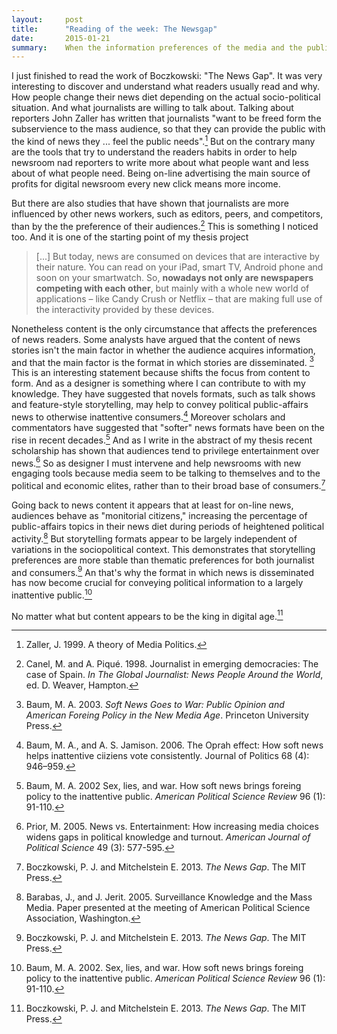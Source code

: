 ```yaml
---
layout:     post
title:      "Reading of the week: The Newsgap"
date:       2015-01-21
summary:    When the information preferences of the media and the public diverge.
---
```


I just finished to read the work of Boczkowski: "The News Gap". It was very interesting to discover and understand what readers usually read and why. How people change their news diet depending on the actual socio-political situation. And what journalists are willing to talk about. Talking about reporters John Zaller has written that journalists "want to be freed form the subservience to the mass audience, so that they can provide the public with the kind of news they ... feel the public needs".[^1] But on the contrary many are the tools that try to understand the readers habits in order to help newsroom nad reporters to write more about what people want and less about of what people need. Being on-line advertising the main source of profits for digital newsroom every new click means more income. 

But there are also studies that have shown that journalists are more influenced by other news workers, such as editors, peers, and competitors, than by the the preference of their audiences.[^2] This is something I noticed too. And it is one of the starting point of my thesis project

>[...] But today, news are consumed on devices that are interactive by their nature. You can read on your iPad, smart TV, Android phone and soon on your smartwatch. So, __nowadays not only are newspapers competing with each other__, but mainly with a whole new world of applications – like Candy Crush or Netflix – that are making full use of the interactivity provided by these devices.

Nonetheless content is the only circumstance that affects the preferences of news readers. Some analysts have argued that the content of news stories isn't the main factor in whether the audience acquires information, and that the main factor is the format in which stories are disseminated. [^3] This is an interesting statement because shifts the focus from content to form. And as a designer is something where I can contribute to with my knowledge. They have suggested that novels formats, such as talk shows and feature-style storytelling, may help to convey political public-affairs news to otherwise inattentive consumers.[^4] Moreover scholars and commentators have suggested that "softer" news formats have been on the rise in recent decades.[^5] And as I write in the abstract of my thesis recent scholarship has shown that audiences tend to privilege entertainment over news.[^6] So as designer I must intervene and help newsrooms with new engaging tools because media seem to be talking to themselves and to the political and economic elites, rather than to their broad base of consumers.[^7]

Going back to news content it appears that at least for on-line news, audiences behave as "monitorial citizens," increasing the percentage of public-affairs topics in their news diet during periods of heightened political activity.[^8] But storytelling formats appear to be largely independent of variations in the sociopolitical context. This demonstrates that storytelling preferences are more stable than thematic preferences for both journalist and consumers.[^9] An that's why the format in which news is disseminated has now become crucial for conveying political information to a largely inattentive public.[^10]

No matter what but content appears to be the king in digital age.[^11]


[^1]: Zaller, J. 1999. A theory of Media Politics. 
[^2]: Canel, M. and A. Piqué. 1998. Journalist in emerging democracies: The case of Spain. _In The Global Journalist: News People Around the World_, ed. D. Weaver, Hampton.
[^3]: Baum, M. A. 2003. _Soft News Goes to War: Public Opinion and American Foreing Policy in the New Media Age_. Princeton University Press.
[^4]: Baum, M. A., and A. S. Jamison. 2006. The Oprah effect: How soft news helps inattentive ciiziens vote consistently. Journal of Politics 68 (4): 946–959. 
[^5]: Baum, M. A. 2002 Sex, lies, and war. How soft news brings foreing policy to the inattentive public. _American Political Science Review_ 96 (1): 91-110.
[^6]: Prior, M. 2005. News vs. Entertainment: How increasing media choices widens gaps in political knowledge and turnout. _American Journal of Political Science_ 49 (3): 577-595.
[^7]: Boczkowski, P. J. and Mitchelstein E. 2013. _The News Gap_. The MIT Press.
[^8]: Barabas, J., and J. Jerit. 2005. Surveillance Knowledge and the Mass Media. Paper presented at the meeting of American Political Science Association, Washington. 
[^9]: Boczkowski, P. J. and Mitchelstein E. 2013. _The News Gap_. The MIT Press.
[^10]: Baum, M. A. 2002. Sex, lies, and war. How soft news brings foreing policy to the inattentive public. _American Political Science Review_ 96 (1): 91-110.
[^11]: Boczkowski, P. J. and Mitchelstein E. 2013. _The News Gap_. The MIT Press.
